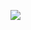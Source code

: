 ![](https://github-profile-summary-cards.vercel.app/api/cards/profile-details?username=darktt&theme=vue)
